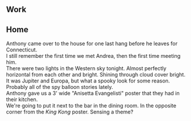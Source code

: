 ## Work

## Home
Anthony came over to the house for one last hang before he leaves for Connecticut.  
I still remember the first time we met Andrea, then the first time meeting him.  
There were two lights in the Western sky tonight. Almost perfectly horizontal from each other and bright. Shining through cloud cover bright.  
It was Jupiter and Europa, but what a spooky look for some reason. Probably all of the spy balloon stories lately.  
Anthony gave us a 3' wide "Anisetta Evangelisti" poster that they had in their kitchen.  
We're going to put it next to the bar in the dining room. In the opposite corner from the _King Kong_ poster. Sensing a theme?  
